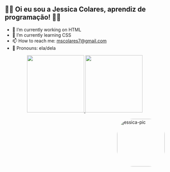 ## 🌸🌸 Oi eu sou a Jessica Colares, aprendiz de programação! 🌸🌸


- 🌷 I’m currently working on HTML
- 🍓 I’m currently learning CSS
- 📫 How to reach me: mscolares7@gmail.com
- 🌼 Pronouns: ela/dela

<div align="center">
  <a href="https://github.com/JessicaColares">
  <img height="180em" src="https://github-readme-stats.vercel.app/api?username=JessicaColares&theme=buefy&show_icons=true"/>
  <img height="180em" src="https://github-readme-stats.vercel.app/api/top-langs/?username=JessicaColares&layout=compact&langs_count=7&theme=buefy"/>
</div>
  
<div style="display: inline_block"><br>
  <img align="right" alt="jessica-pic" height="150" style="border-radius:50px;" src="https://static.zerochan.net/Fire.Keeper.full.2542375.jpg">
</div>
  
 
